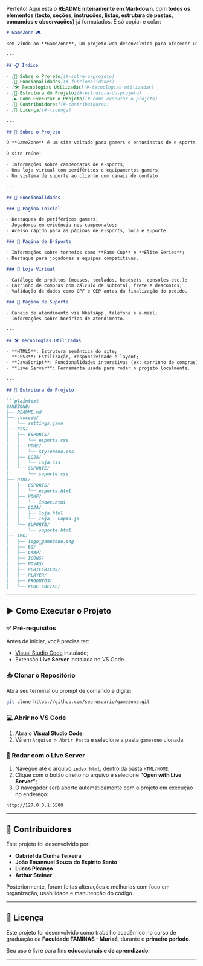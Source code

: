 Perfeito! Aqui está o **README inteiramente em Markdown**, com **todos os elementos (texto, seções, instruções, listas, estrutura de pastas, comandos e observações)** já formatados. É só copiar e colar:

```markdown
# GameZone 🎮

Bem-vindo ao **GameZone**, um projeto web desenvolvido para oferecer uma experiência imersiva no mundo dos games. O site conta com páginas dedicadas a e-sports, uma loja de periféricos e suporte ao cliente, tudo com um design moderno e responsivo.

---

## 📋 Índice

- [📌 Sobre o Projeto](#-sobre-o-projeto)
- [🚀 Funcionalidades](#-funcionalidades)
- [🛠️ Tecnologias Utilizadas](#️-tecnologias-utilizadas)
- [📁 Estrutura do Projeto](#-estrutura-do-projeto)
- [▶️ Como Executar o Projeto](#️-como-executar-o-projeto)
- [👥 Contribuidores](#-contribuidores)
- [📄 Licença](#-licença)

---

## 📌 Sobre o Projeto

O **GameZone** é um site voltado para gamers e entusiastas de e-sports. Ele foi desenvolvido no **primeiro período da faculdade**, em colaboração com outros colegas de curso. Após a entrega inicial, o projeto passou por melhorias no código, organização e design.

O site reúne:

- Informações sobre campeonatos de e-sports;
- Uma loja virtual com periféricos e equipamentos gamers;
- Um sistema de suporte ao cliente com canais de contato.

---

## 🚀 Funcionalidades

### 🔹 Página Inicial

- Destaques de periféricos gamers;
- Jogadores em evidência nos campeonatos;
- Acesso rápido para as páginas de e-sports, loja e suporte.

### 🔹 Página de E-Sports

- Informações sobre torneios como **Fame Cup** e **Elite Series**;
- Destaque para jogadores e equipes competitivas.

### 🔹 Loja Virtual

- Catálogo de produtos (mouses, teclados, headsets, consoles etc.);
- Carrinho de compras com cálculo de subtotal, frete e descontos;
- Validação de dados como CPF e CEP antes da finalização do pedido.

### 🔹 Página de Suporte

- Canais de atendimento via WhatsApp, telefone e e-mail;
- Informações sobre horários de atendimento.

---

## 🛠️ Tecnologias Utilizadas

- **HTML5**: Estrutura semântica do site;
- **CSS3**: Estilização, responsividade e layout;
- **JavaScript**: Funcionalidades interativas (ex: carrinho de compras);
- **Live Server**: Ferramenta usada para rodar o projeto localmente.

---

## 📁 Estrutura do Projeto

```plaintext
GAMEZONE/
├── README.md
├── .vscode/
│   └── settings.json
├── CSS/
│   ├── ESPORTS/
│   │   └── esports.css
│   ├── HOME/
│   │   └── stylehome.css
│   ├── LOJA/
│   │   └── loja.css
│   └── SUPORTE/
│       └── suporte.css
├── HTML/
│   ├── ESPORTS/
│   │   └── esports.html
│   ├── HOME/
│   │   └── index.html
│   ├── LOJA/
│   │   ├── loja.html
│   │   └── loja - Copia.js
│   └── SUPORTE/
│       └── suporte.html
├── IMG/
│   ├── logo_gamezone.png
│   ├── BG/
│   ├── CAMP/
│   ├── ICONS/
│   ├── NOVAS/
│   ├── PERIFERICOS/
│   ├── PLAYER/
│   ├── PRODUTOS/
│   └── REDE SOCIAL/
```

---

## ▶️ Como Executar o Projeto

### ✅ Pré-requisitos

Antes de iniciar, você precisa ter:

- [Visual Studio Code](https://code.visualstudio.com/) instalado;
- Extensão **Live Server** instalada no VS Code.

### 📥 Clonar o Repositório

Abra seu terminal ou prompt de comando e digite:

```bash
git clone https://github.com/seu-usuario/gamezone.git
```

### 💻 Abrir no VS Code

1. Abra o **Visual Studio Code**;
2. Vá em `Arquivo > Abrir Pasta` e selecione a pasta `gamezone` clonada.

### 🚀 Rodar com o Live Server

1. Navegue até o arquivo `index.html`, dentro da pasta `HTML/HOME`;
2. Clique com o botão direito no arquivo e selecione **"Open with Live Server"**;
3. O navegador será aberto automaticamente com o projeto em execução no endereço:

```
http://127.0.0.1:5500
```

---

## 👥 Contribuidores

Este projeto foi desenvolvido por:

- **Gabriel da Cunha Teixeira**  
- **João Emannuel Souza do Espírito Santo**  
- **Lucas Picanço**  
- **Arthur Steiner**

Posteriormente, foram feitas alterações e melhorias com foco em organização, usabilidade e manutenção do código.

---

## 📄 Licença

Este projeto foi desenvolvido como trabalho acadêmico no curso de graduação da **Faculdade FAMINAS - Muriaé**, durante o **primeiro período**.

Seu uso é livre para fins **educacionais e de aprendizado**.

---

